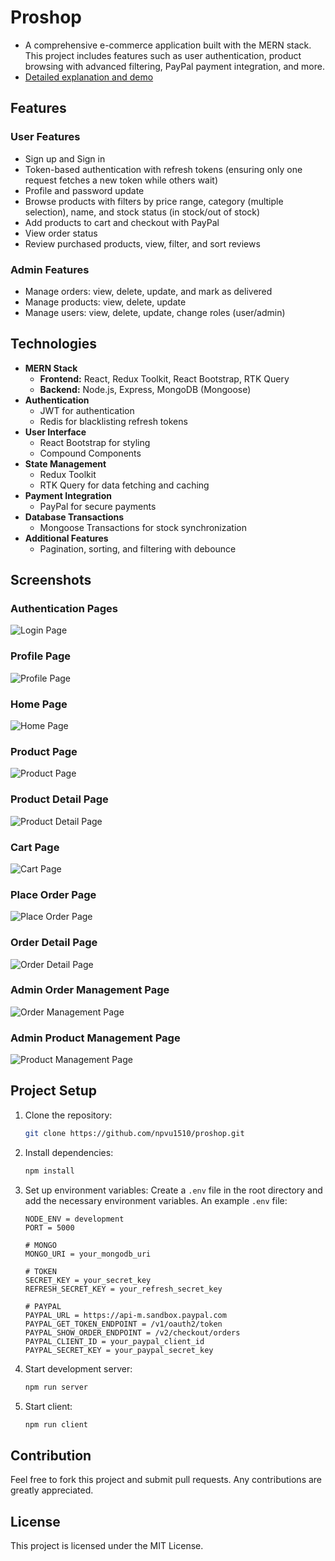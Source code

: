 # Proshop

- A comprehensive e-commerce application built with the MERN stack. This project includes features such as user authentication, product browsing with advanced filtering, PayPal payment integration, and more.
- [Detailed explanation and demo](https://youtu.be/q0wX_nvp-sw)

## Features

### User Features

- Sign up and Sign in
- Token-based authentication with refresh tokens (ensuring only one request fetches a new token while others wait)
- Profile and password update
- Browse products with filters by price range, category (multiple selection), name, and stock status (in stock/out of stock)
- Add products to cart and checkout with PayPal
- View order status
- Review purchased products, view, filter, and sort reviews

### Admin Features

- Manage orders: view, delete, update, and mark as delivered
- Manage products: view, delete, update
- Manage users: view, delete, update, change roles (user/admin)

## Technologies

- **MERN Stack**
  - **Frontend:** React, Redux Toolkit, React Bootstrap, RTK Query
  - **Backend:** Node.js, Express, MongoDB (Mongoose)
- **Authentication**
  - JWT for authentication
  - Redis for blacklisting refresh tokens
- **User Interface**
  - React Bootstrap for styling
  - Compound Components
- **State Management**
  - Redux Toolkit
  - RTK Query for data fetching and caching
- **Payment Integration**
  - PayPal for secure payments
- **Database Transactions**
  - Mongoose Transactions for stock synchronization
- **Additional Features**
  - Pagination, sorting, and filtering with debounce

## Screenshots
### Authentication Pages
![Login Page](./screenshots/login.png)

### Profile Page
![Profile Page](./screenshots/profile.png)

### Home Page
![Home Page](./screenshots/home.png)

### Product Page
![Product Page](./screenshots/product.png)

### Product Detail Page
![Product Detail Page](./screenshots/product_detail.png)

### Cart Page
![Cart Page](./screenshots/cart.png)

### Place Order Page
![Place Order Page](./screenshots/place_order.png)

### Order Detail Page
![Order Detail Page](./screenshots/order_detail.png)

### Admin Order Management Page
![Order Management Page](./screenshots/admin_orders.png)

### Admin Product Management Page
![Product Management Page](./screenshots/admin_products.png)


## Project Setup

1. Clone the repository:
   ```sh
   git clone https://github.com/npvu1510/proshop.git
   
2. Install dependencies:
   ```sh
   npm install
   
3. Set up environment variables:
   Create a `.env` file in the root directory and add the necessary environment variables. An example `.env` file:
   ```env
   NODE_ENV = development
   PORT = 5000

   # MONGO
   MONGO_URI = your_mongodb_uri

   # TOKEN
   SECRET_KEY = your_secret_key
   REFRESH_SECRET_KEY = your_refresh_secret_key

   # PAYPAL
   PAYPAL_URL = https://api-m.sandbox.paypal.com
   PAYPAL_GET_TOKEN_ENDPOINT = /v1/oauth2/token
   PAYPAL_SHOW_ORDER_ENDPOINT = /v2/checkout/orders
   PAYPAL_CLIENT_ID = your_paypal_client_id
   PAYPAL_SECRET_KEY = your_paypal_secret_key

4. Start development server:
   ```sh
   npm run server
   
5. Start client:
   ```sh
   npm run client

## Contribution
Feel free to fork this project and submit pull requests. Any contributions are greatly appreciated.

## License
This project is licensed under the MIT License.
